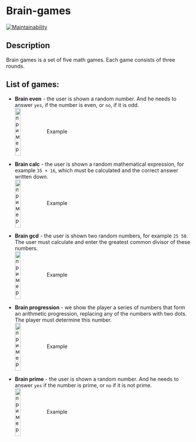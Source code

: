 # Brain-games

[![Maintainability](https://api.codeclimate.com/v1/badges/f50cb94d1d982bae6680/maintainability)](https://codeclimate.com/github/LikerK/js-brain-games/maintainability)

## Description

Brain games is a set of five math games.
Each game consists of three rounds.

## List of games:

- **Brain even** - the user is shown a random number. And he needs to answer `yes`, if the number is even, or `no`, if it is odd.<br>
[<img src = "https://asciinema.org/a/538928.svg" width = "18%" height = "130px" alt = "пример" align = "center" />](https://asciinema.org/a/538928)Example

- **Brain calc** - the user is shown a random mathematical expression, for example `35 + 16`, which must be calculated and the correct answer written down.<br>
[<img src = "https://asciinema.org/a/GM5mRsr4UG9tv0t82a8TcxBtY.svg" width = "18%" height = "130px" alt = "пример" align = "center" />](https://asciinema.org/a/GM5mRsr4UG9tv0t82a8TcxBtY)Example

- **Brain gcd** - the user is shown two random numbers, for example `25 50`. The user must calculate and enter the greatest common divisor of these numbers.<br>
[<img src = "https://asciinema.org/a/V7pfQtp8Ps9Q4WstN7FhFVUSp.svg" width = "18%" height = "130px" alt = "пример" align = "center" />](https://asciinema.org/a/V7pfQtp8Ps9Q4WstN7FhFVUSp)Example

- **Brain progression** - we show the player a series of numbers that form an arithmetic progression, replacing any of the numbers with two dots. The player must determine this number.<br>
[<img src = "https://asciinema.org/a/WYkKMcYmRAHCw4ZvXm0Hdj3Xk.svg" width = "18%" height = "130px" alt = "пример" align = "center" />](https://asciinema.org/a/WYkKMcYmRAHCw4ZvXm0Hdj3Xk)Example

- **Brain prime** - the user is shown a random number. And he needs to answer `yes` if the number is prime, or `no` if it is not prime.<br>
[<img src = "https://asciinema.org/a/LR8EFXiQh6jLrJSaQqd2DRY2U.svg" width = "18%" height = "130px" alt = "пример" align = "center" />](https://asciinema.org/a/LR8EFXiQh6jLrJSaQqd2DRY2U)Example
